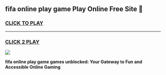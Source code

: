 
## fifa online play game Play Online Free Site 👋
<h3>
<a href="https://download.freeplayer.one?title=fifa_online_play_game&ref=21F">CLICK TO PLAY</a></h3>
<hr>

<h3>
<a href="https://download.freeplayer.one?title=fifa_online_play_game&ref=21F">CLICK 2 PLAY</a>
  
</h3>

<a href="https://download.freeplayer.one?title=fifa_online_play_game&ref=21F"><img src="https://cdnb.artstation.com/p/assets/images/images/032/539/853/original/anto-thomas-button-gif.gif"></a>


**fifa online play game games unblocked: Your Gateway to Fun and Accessible Online Gaming**
